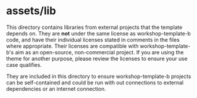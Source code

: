 # assets/lib

This directory contains libraries from external projects that the template depends on. 
They are **not** under the same license as workshop-template-b code, and have their individual licenses stated in comments in the files where appropriate. 
Their licenses are compatible with workshop-template-b's aim as an open-source, non-commercial project.
If you are using the theme for another purpose, please review the licenses to ensure your use case qualifies.

They are included in this directory to ensure workshop-template-b projects can be self-contained and could be run with out connections to external dependencies or an internet connection. 
